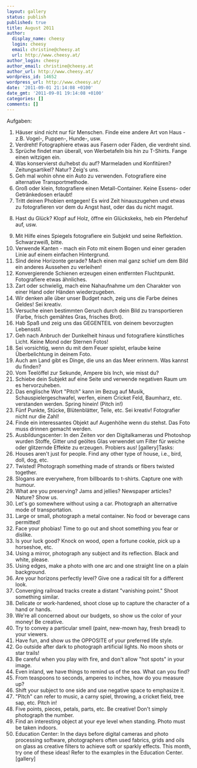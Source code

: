 ```yaml
---
layout: gallery
status: publish
published: true
title: August 2011
author:
  display_name: cheesy
  login: cheesy
  email: christine@cheesy.at
  url: http://www.cheesy.at/
author_login: cheesy
author_email: christine@cheesy.at
author_url: http://www.cheesy.at/
wordpress_id: 14652
wordpress_url: http://www.cheesy.at/
date: '2011-09-01 21:14:08 +0100'
date_gmt: '2011-09-01 19:14:08 +0100'
categories: []
comments: []
---
```

<!--:de-->Aufgaben:
1) Häuser sind nicht nur für Menschen. Finde eine andere Art von Haus - z.B. Vogel-, Puppen-, Hunde-, usw.
2) Verdreht! Fotographiere etwas aus Fasern oder Fäden, die verdreht sind.
3) Sprüche findet man überall, von Werbetafeln bis hin zu T-Shirts. Fange einen witzigen ein.
4) Was konservierst du/hebst du auf? Marmeladen und Konfitüren? Zeitungsartikel? Natur? Zeig's uns.
5) Geh mal wohin ohne ein Auto zu verwenden. Fotografiere eine alternative Transportmethode.
6) Groß oder klein, fotografiere einen Metall-Container. Keine Essens- oder Getränkedosen erlaubt!
7) Tritt deinen Phobien entgegen! Es wird Zeit hinauszugehen und etwas zu fotografieren vor dem du Angst hast, oder das du nicht magst.
8. Hast du Glück? Klopf auf Holz, öffne ein Glückskeks, heb ein Pferdehuf auf, usw.
9) Mit Hilfe eines Spiegels fotografiere ein Subjekt und seine Reflektion. Schwarzweiß, bitte.
10) Verwende Kanten - mach ein Foto mit einem Bogen und einer geraden Linie auf einem einfachen Hintergrund.
11) Sind deine Horizonte gerade? Mach einen mal ganz schief um dem Bild ein anderes Aussehen zu verleihen!
12) Konvergierende Schienen erzeugen einen entfernten Fluchtpunkt. Fotografiere etwas ähnliches.
13) Zart oder schwielig, mach eine Nahaufnahme um den Charakter von einer Hand oder Händen wiederzugeben.
14) Wir denken alle über unser Budget nach, zeig uns die Farbe deines Geldes! Sei kreativ.
15) Versuche einen bestimmten Geruch durch dein Bild zu transportieren (Farbe, frisch gemähtes Gras, frisches Brot).
16) Hab Spaß und zeig uns das GEGENTEIL von deinem bevorzugten Lebensstil.
17) Geh nach Anbruch der Dunkelheit hinaus und fotografiere künstliches Licht. Keine Mond oder Sternen Fotos!
18) Sei vorsichtig, wenn du mit dem Feuer spielst, erlaube keine Überbelichtung in deinem Foto.
19) Auch am Land gibt es Dinge, die uns an das Meer erinnern. Was kannst du finden?
20) Vom Teelöffel zur Sekunde, Ampere bis Inch, wie misst du?
21) Schiebe dein Subjekt auf eine Seite und verwende negativen Raum um es hervorzuheben.
22) Das englische Wort "Pitch" kann im Bezug auf Musik, Schauspielergeschwafel, werfen, einem Cricket Feld, Baumharz, etc. verstanden werden. Spring hinein! (Pitch in!)
23) Fünf Punkte, Stücke, Blütenblätter, Teile, etc. Sei kreativ! Fotografier nicht nur die Zahl!
24) Finde ein interessantes Objekt auf Augenhöhe wenn du stehst. Das Foto muss drinnen gemacht werden.
25) Ausbildungscenter: In den Zeiten vor den Digitalkameras und Photoshop wurden Stoffe, Gitter und geöltes Glas verwendet um Filter für weiche oder glitzernde Effekte zu erzeugen. Probiers aus!
[gallery]<!--:--><!--:en-->Tasks:
1) Houses aren't just for people. Find any other type of house, i.e., bird, doll, dog, etc.
2) Twisted! Photograph something made of strands or fibers twisted together.
3) Slogans are everywhere, from billboards to t-shirts. Capture one with humour.
4) What are you preserving? Jams and jellies? Newspaper articles? Nature? Show us.
5) Let's go somewhere without using a car. Photograph an alternative mode of transportation.
6) Large or small, photograph a metal container. No food or beverage cans permitted!
7) Face your phobias! Time to go out and shoot something you fear or dislike.
8) Is your luck good? Knock on wood, open a fortune cookie, pick up a horseshoe, etc.
9) Using a mirror, photograph any subject and its reflection. Black and white, please.
10) Using edges, make a photo with one arc and one straight line on a plain background.
11) Are your horizons perfectly level? Give one a radical tilt for a different look.
12) Converging railroad tracks create a distant "vanishing point." Shoot something similar.
13) Delicate or work-hardened, shoot close up to capture the character of a hand or hands.
14) We're all concerned about our budgets, so show us the color of your money! Be creative.
15) Try to convey a particular smell (paint, new-mown hay, fresh bread) to your viewers.
16) Have fun, and show us the OPPOSITE of your preferred life style.
17) Go outside after dark to photograph artificial lights. No moon shots or star trails!
18) Be careful when you play with fire, and don't allow "hot spots" in your image.
19) Even inland, we have things to remind us of the sea. What can you find?
20) From teaspoons to seconds, amperes to inches, how do you measure up?
21) Shift your subject to one side and use negative space to emphasize it.
22) "Pitch" can refer to music, a carny spiel, throwing, a cricket field, tree sap, etc. Pitch in!
23) Five points, pieces, petals, parts, etc. Be creative! Don't simply photograph the number.
24) Find an interesting object at your eye level when standing. Photo must be taken indoors.
25) Education Center: In the days before digital cameras and photo processing software, photographers often used fabrics, grids and oils on glass as creative filters to achieve soft or sparkly effects. This month, try one of these ideas! Refer to the examples in the Education Center.
[gallery]<!--:-->

